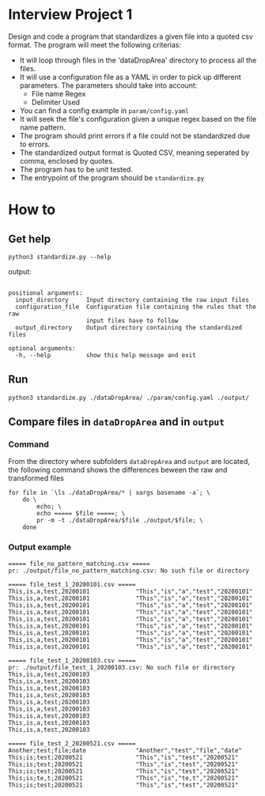 # Interview Project 1

Design and code a program that standardizes a given file into a quoted csv format. The program will meet the following criterias:

- It will loop through files in the 'dataDropArea' directory to process all the files.
- It will use a configuration file as a YAML in order to pick up different parameters. The parameters should take into account:
    - File name Regex
    - Delimiter Used
- You can find a config example in `param/config.yaml`
- It will seek the file's configuration given a unique regex based on the file name pattern.
- The program should print errors if a file could not be standardized due to errors.
- The standardized output format is Quoted CSV, meaning seperated by comma, enclosed by quotes.
- The program has to be unit tested.
- The entrypoint of the program should be `standardize.py`

# How to
## Get help
`python3 standardize.py --help`

output:
```usage: standardize.py [-h] input_directory configuration_file output_directory

positional arguments:
  input_directory     Input directory containing the raw input files
  configuration_file  Configuration file containing the rules that the raw
                      input files have to follow
  output_directory    Output directory containing the standardized files

optional arguments:
  -h, --help          show this help message and exit
```

## Run
`python3 standardize.py ./dataDropArea/ ./param/config.yaml ./output/ `

## Compare files in `dataDropArea` and in `output`
### Command
From the directory where subfolders `dataDropArea` and `output` are located, the following command shows the differences beween the raw and transformed files

```
for file in `\ls ./dataDropArea/* | xargs basename -a`; \
    do \
        echo; \
        echo ===== $file =====; \
        pr -m -t ./dataDropArea/$file ./output/$file; \
    done
```

### Output example
```
===== file_no_pattern_matching.csv =====
pr: ./output/file_no_pattern_matching.csv: No such file or directory

===== file_test_1_20200101.csv =====
This,is,a,test,20200101             "This","is","a","test","20200101"
This,is,a,test,20200101             "This","is","a","test","20200101"
This,is,a,test,20200101             "This","is","a","test","20200101"
This,is,a,test,20200101             "This","is","a","test","20200101"
This,is,a,test,20200101             "This","is","a","test","20200101"
This,is,a,test,20200101             "This","is","a","test","20200101"
This,is,a,test,20200101             "This","is","a","test","20200101"
This,is,a,test,20200101             "This","is","a","test","20200101"
This,is,a,test,20200101             "This","is","a","test","20200101"

===== file_test_1_20200103.csv =====
pr: ./output/file_test_1_20200103.csv: No such file or directory
This,is,a,test,20200103
This,is,a,test,20200103
This,is,a,test,20200103
This,is,a,test,20200103
This,is,a,test;20200103
This,is,a,test,20200103
This,is,a,test,20200103
This,is,a,test,20200103
This,is,a,test,20200103

===== file_test_2_20200521.csv =====
Another;test;file;date              "Another","test","file","date"
This;is;test;20200521               "This","is","test","20200521"
This;is;test;20200521               "This","is","test","20200521"
This;is;test;20200521               "This","is","test","20200521"
This;is;te,t;20200521               "This","is","te,t","20200521"
This;is;test;20200521               "This","is","test","20200521"
```